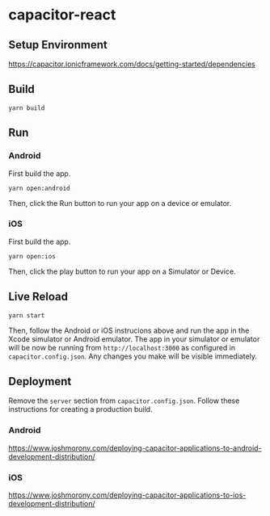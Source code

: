 # capacitor-react

## Setup Environment

https://capacitor.ionicframework.com/docs/getting-started/dependencies

## Build

```
yarn build
```

## Run

### Android

First build the app.

```
yarn open:android
```

Then, click the Run button to run your app on a device or emulator.

### iOS

First build the app.

```
yarn open:ios
```

Then, click the play button to run your app on a Simulator or Device.

## Live Reload

```
yarn start
```

Then, follow the Android or iOS instrucions above and run the app in the Xcode simulator or Android emulator. The app in your simulator or emulator will be now be running from `http://localhost:3000` as configured in `capacitor.config.json`. Any changes you make will be visible immediately.

## Deployment

Remove the `server` section from `capacitor.config.json`. Follow these instructions for creating a production build.

### Android

https://www.joshmorony.com/deploying-capacitor-applications-to-android-development-distribution/

### iOS

https://www.joshmorony.com/deploying-capacitor-applications-to-ios-development-distribution/
